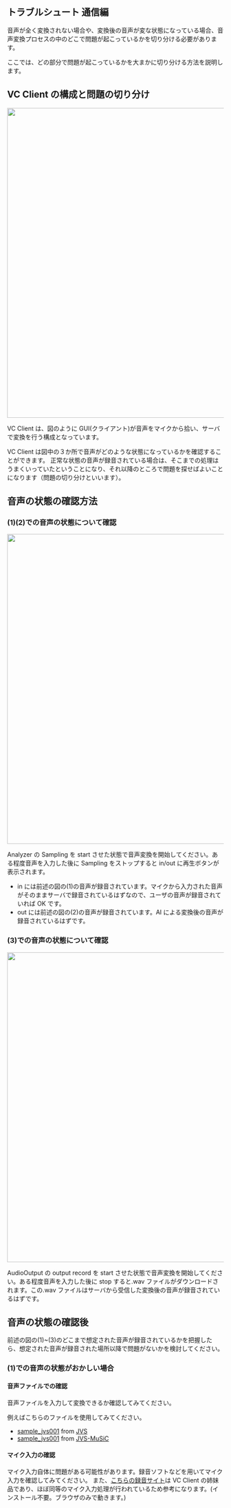 ## トラブルシュート 通信編

音声が全く変換されない場合や、変換後の音声が変な状態になっている場合、音声変換プロセスの中のどこで問題が起こっているかを切り分ける必要があります。

ここでは、どの部分で問題が起こっているかを大まかに切り分ける方法を説明します。

## VC Client の構成と問題の切り分け

<img src="https://user-images.githubusercontent.com/48346627/235551041-6eed4035-5542-47d1-bbd3-31fa7842011b.png" width="720">

VC Client は、図のように GUI(クライアント)が音声をマイクから拾い、サーバで変換を行う構成となっています。

VC Client は図中の３か所で音声がどのような状態になっているかを確認することができます。
正常な状態の音声が録音されている場合は、そこまでの処理はうまくいっていたということになり、それ以降のところで問題を探せばよいことになります（問題の切り分けといいます）。

## 音声の状態の確認方法

### (1)(2)での音声の状態について確認

<img src="https://github.com/w-okada/voice-changer/assets/48346627/f4845f1d-2e1a-49c1-a226-0e50be807f2d" width="720">

Analyzer の Sampling を start させた状態で音声変換を開始してください。ある程度音声を入力した後に Sampling をストップすると in/out に再生ボタンが表示されます。

- in には前述の図の(1)の音声が録音されています。マイクから入力された音声がそのままサーバで録音されているはずなので、ユーザの音声が録音されていれば OK です。
- out には前述の図の(2)の音声が録音されています。AI による変換後の音声が録音されているはずです。

### (3)での音声の状態について確認

<img src="https://github.com/w-okada/voice-changer/assets/48346627/18ddfc2c-beb2-4e7a-8a06-1e00cc6ddb72" width="720">

AudioOutput の output record を start させた状態で音声変換を開始してください。ある程度音声を入力した後に stop すると.wav ファイルがダウンロードされます。この.wav ファイルはサーバから受信した変換後の音声が録音されているはずです。

## 音声の状態の確認後

前述の図の(1)~(3)のどこまで想定された音声が録音されているかを把握したら、想定された音声が録音された場所以降で問題がないかを検討してください。

### (1)での音声の状態がおかしい場合

#### 音声ファイルでの確認

音声ファイルを入力して変換できるか確認してみてください。

例えばこちらのファイルを使用してみてください。

- [sample_jvs001](https://drive.google.com/file/d/142aj-qFJOhoteWKqgRzvNoq02JbZIsaG/view) from [JVS](https://sites.google.com/site/shinnosuketakamichi/research-topics/jvs_corpus)
- [sample_jvs001](https://drive.google.com/file/d/1iCErRzCt5-6ftALcic9w5zXWrzVXryIA/view) from [JVS-MuSiC](https://sites.google.com/site/shinnosuketakamichi/research-topics/jvs_music)

#### マイク入力の確認

マイク入力自体に問題がある可能性があります。録音ソフトなどを用いてマイク入力を確認してみてください。
また、[こちらの録音サイト](https://w-okada.github.io/voice-changer/)は VC Client の姉妹品であり、ほぼ同等のマイク入力処理が行われているため参考になります。(インストール不要。ブラウザのみで動きます。)
